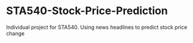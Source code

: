 # STA540-Stock-Price-Prediction
Individual project for STA540. Using news headlines to predict stock price change
